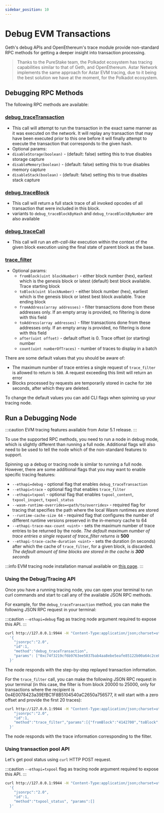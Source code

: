 ```yaml
---
sidebar_position: 10
---
```


# Debug EVM Transactions

Geth's debug APIs and OpenEthereum's trace module provide non-standard RPC methods for getting a deeper insight into transaction processing.

> Thanks to the PureStake team, the Polkadot ecosystem has tracing capabilities similar to that of Geth, and OpenEthereum. Astar Network implements the same approach for Astar EVM tracing, due to it being the best solution we have at the moment, for the Polkadot ecosystem.

## Debugging RPC Methods

The following RPC methods are available:

### [debug_traceTransaction](https://geth.ethereum.org/docs/interacting-with-geth/rpc/ns-debug#debugtracetransaction)

* This call will attempt to run the transaction in the exact same manner as it was executed on the network. It will replay any transaction that may have been executed prior to this one before it will finally attempt to execute the transaction that corresponds to the given hash.
* Optional params:
* `disableStorage(boolean)` - (default: false) setting this to true disables storage capture
* `disableMemory(boolean)` - (default: false) setting this to true disables memory capture
* `disableStack(boolean)` - (default: false) setting this to true disables stack capture

### [debug_traceBlock](https://geth.ethereum.org/docs/interacting-with-geth/rpc/ns-debug#debugtraceblock)

* This call will return a full stack trace of all invoked opcodes of all transaction that were included in this block.
* variants to `debug_traceBlockByHash` and `debug_traceBlockByNumber` are also available

### [debug_traceCall](https://geth.ethereum.org/docs/interacting-with-geth/rpc/ns-debug#debugtracecall)

* This call will run an _eth-call-like_ execution within the context of the given block execution using the final state of parent block as the base.

### [trace_filter](https://openethereum.github.io/JSONRPC-trace-module#trace_filter)

* Optional params:
  * `fromBlock(uint blockNumber)` - either block number (hex), earliest which is the genesis block or latest (default) best block available. Trace starting block
  * `toBlock(uint blockNumber)` - either block number (hex), earliest which is the genesis block or latest best block available. Trace ending block
  * `fromAddress(array addresses)` - filter transactions done from these addresses only. If an empty array is provided, no filtering is done with this field
  * `toAddress(array addresses)` - filter transactions done from these addresses only. If an empty array is provided, no filtering is done with this field
  * `after(uint offset)` - default offset is 0. Trace offset (or starting) number
  * `count(uint numberOfTraces)` - number of traces to display in a batch

There are some default values that you should be aware of:

* The maximum number of trace entries a single request of `trace_filter` is allowed to return is `500`. A request exceeding this limit will return an error
* Blocks processed by requests are temporarily stored in cache for `300` seconds, after which they are deleted.

To change the default values you can add CLI flags when spinning up your tracing node.

## Run a Debugging Node

:::caution
EVM tracing features available from Astar 5.1 release.
:::

To use the supported RPC methods, you need to run a node in debug mode, which is slightly different than running a full node. Additional flags will also need to be used to tell the node which of the non-standard features to support.

Spinning up a debug or tracing node is similar to running a full node. However, there are some additional flags that you may want to enable specific tracing features:

* `--ethapi=debug` - optional flag that enables `debug_traceTransaction`
* `--ethapi=trace` - optional flag that enables `trace_filter`
* `--ethapi=txpool` - optional flag that enables `txpool_content`, `txpool_inspect`, `txpool_status`
* `--wasm-runtime-overrides=<path/to/overrides>` - required flag for tracing that specifies the path where the local Wasm runtimes are stored
* `--runtime-cache-size 64` - required flag that configures the number of different runtime versions preserved in the in-memory cache to 64
* `--ethapi-trace-max-count <uint>` - sets the maximum number of trace entries to be returned by the node. _The default maximum number of trace entries a single request of trace_filter returns is_ **500**
* `--ethapi-trace-cache-duration <uint>` - sets the duration (in seconds) after which the cache of `trace_filter`, for a given block, is discarded. _The default amount of time blocks are stored in the cache is **300** seconds_

:::info
EVM tracing node installation manual available on [this page](/docs/build/nodes/evm-tracing-node).
:::

### Using the Debug/Tracing API

Once you have a running tracing node, you can open your terminal to run curl commands and start to call any of the available JSON RPC methods.

For example, for the `debug_traceTransaction` method, you can make the following JSON RPC request in your terminal:

:::caution
`--ethapi=debug` flag as tracing node argument required to expose this API.
:::

```Bash
curl http://127.0.0.1:9944 -H "Content-Type:application/json;charset=utf-8" -d \
  '{
    "jsonrpc":"2.0",
    "id":1,
    "method":"debug_traceTransaction",
    "params": ["0xc74f3219cf6b9763ee5037bab4aa8ebe5eafe85122b00a64c2ce82912c7d3960"]
  }'
```

The node responds with the step-by-step replayed transaction information.

For the `trace_filter` call, you can make the following JSON RPC request in your terminal (in this case, the filter is from block 20000 to 25000, only for transactions where the recipient is 0x4E0078423a39EfBC1F8B5104540aC2650a756577, it will start with a zero offset and provide the first 20 traces):

```Bash
curl http://127.0.0.1:9944 -H "Content-Type:application/json;charset=utf-8" -d   '{
    "jsonrpc":"2.0",
    "id":1,
    "method":"trace_filter","params":[{"fromBlock":"4142700","toBlock":"4142800","toAddress":["0xb1dD8BABf551cD058F3B253846EB6FA2a5cabc50"],"after":0,"count":20}]
  }'
```

The node responds with the trace information corresponding to the filter.

### Using transaction pool API

Let's get pool status using `curl` HTTP POST request.

:::caution
`--ethapi=txpool` flag as tracing node argument required to expose this API.
:::

```Bash
curl http://127.0.0.1:9944 -H "Content-Type:application/json;charset=utf-8" -d \
  '{
    "jsonrpc":"2.0",
    "id":1,
    "method":"txpool_status", "params":[]
  }'
```
